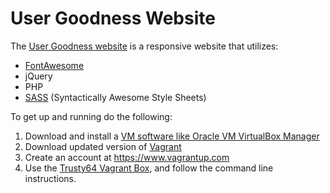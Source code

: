 # User Goodness Website

The [User Goodness website](http://www.usergoodness.com) is a responsive website that utilizes:

* [FontAwesome](http://fontawesome.io/)
* jQuery
* PHP
* [SASS](http://sass-lang.com/) (Syntactically Awesome Style Sheets)

To get up and running do the following:
1. Download and install a [VM software like Oracle VM VirtualBox Manager](http://www.oracle.com/technetwork/es/server-storage/virtualbox/downloads/index.html)
2. Download updated version of [Vagrant](https://www.vagrantup.com/downloads.html)
3. Create an account at https://www.vagrantup.com
4. Use the [Trusty64 Vagrant Box](https://app.vagrantup.com/ubuntu/boxes/trusty64), and follow the command line instructions.

